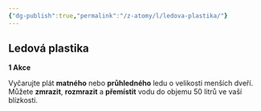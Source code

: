 ```yaml
---
{"dg-publish":true,"permalink":"/z-atomy/l/ledova-plastika/"}
---
```


## Ledová plastika
**1 Akce**

Vyčarujte plát **matného** nebo **průhledného** ledu o velikosti menších dveří. Můžete **zmrazit**, **rozmrazit** a **přemístit** vodu do objemu 50 litrů ve vaší blízkosti.